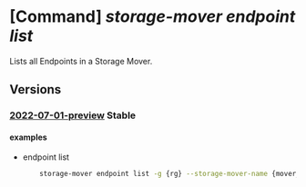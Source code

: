 # [Command] _storage-mover endpoint list_

Lists all Endpoints in a Storage Mover.

## Versions

### [2022-07-01-preview](/Resources/mgmt-plane/L3N1YnNjcmlwdGlvbnMve30vcmVzb3VyY2Vncm91cHMve30vcHJvdmlkZXJzL21pY3Jvc29mdC5zdG9yYWdlbW92ZXIvc3RvcmFnZW1vdmVycy97fS9lbmRwb2ludHM=/2022-07-01-preview.xml) **Stable**

<!-- mgmt-plane /subscriptions/{}/resourcegroups/{}/providers/microsoft.storagemover/storagemovers/{}/endpoints 2022-07-01-preview -->

#### examples

- endpoint list
    ```bash
        storage-mover endpoint list -g {rg} --storage-mover-name {mover_name}
    ```
